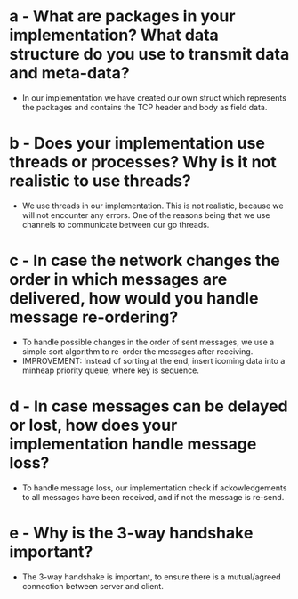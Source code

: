 # a - What are packages in your implementation? What data structure do you use to transmit data and meta-data?

- In our implementation we have created our own struct which represents the packages and contains the TCP header and body as field data.

# b - Does your implementation use threads or processes? Why is it not realistic to use threads?

- We use threads in our implementation. This is not realistic, because we will not encounter any errors. One of the reasons being that we use channels to communicate between our go threads.

# c - In case the network changes the order in which messages are delivered, how would you handle message re-ordering?

- To handle possible changes in the order of sent messages, we use a simple sort algorithm to re-order the messages after receiving.
- IMPROVEMENT: Instead of sorting at the end, insert icoming data into a minheap priority queue, where key is sequence.

# d - In case messages can be delayed or lost, how does your implementation handle message loss?

- To handle message loss, our implementation check if ackowledgements to all messages have been received, and if not the message is re-send.

# e - Why is the 3-way handshake important?

- The 3-way handshake is important, to ensure there is a mutual/agreed connection between server and client.
